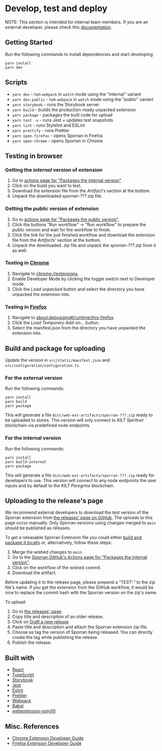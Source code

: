 # Develop, test and deploy

NOTE: This section is intended for internal team members. If you are an external developer, please check this [documentation](./external.md).

## Getting Started

Run the following commands to install dependencies and start developing

```
yarn install
yarn dev
```

## Scripts

- `yarn dev` - run `webpack` in `watch` mode using the "internal" variant
- `yarn dev-public` - run `webpack` in `watch` mode using the "public" variant
- `yarn storybook` - runs the Storybook server
- `yarn build` - builds the production-ready unpacked extension
- `yarn package` - packages the built code for upload
- `yarn test -u` - runs Jest + updates test snapshots
- `yarn lint` - runs Stylelint and ESLint
- `yarn prettify` - runs Prettier
- `yarn open-firefox` - opens Sporran in Firefox
- `yarn open-chrome` - opens Sporran in Chrome

## Testing in browser

### Getting the _internal_ version of extension

1. Go to [actions page for "Packages the internal version"](https://github.com/KILTprotocol/sporran-extension/actions/workflows/publish.yaml).
1. Click on the build you want to test.
1. Download the extension file from the _Artifact's_ section at the bottom.
1. Unpack the downloaded _sporran-???.zip_ file.

### Getting the _public_ version of extension

1. Go to [actions page for "Packages the public version"](https://github.com/KILTprotocol/sporran-extension/actions/workflows/stores.yaml).
1. Click the buttons "Run workflow" -> "Run workflow" to prepare the public version and wait for the workflow to finish.
1. Click the link for the just finished workflow and download the extension file from the _Artifacts'_ section at the bottom.
1. Unpack the downloaded _.zip_ file and unpack the _sporran-???.zip_ from it as well.

### Testing in [Chrome](https://developer.chrome.com/docs/extensions/mv2/getstarted/#manifest)

1. Navigate to [chrome://extensions](chrome://extensions).
1. Enable Developer Mode by clicking the toggle switch next to Developer mode.
1. Click the _Load unpacked_ button and select the directory you have unpacked the extension into.

### Testing in [Firefox](https://extensionworkshop.com/documentation/develop/temporary-installation-in-firefox/)

1. Navigate to [about:debugging#/runtime/this-firefox](about:debugging#/runtime/this-firefox).
1. Click the _Load Temporary Add-on..._ button.
1. Select the manifest.json from the directory you have unpacked the extension into.

## Build and package for uploading

Update the version in `src/static/manifest.json` and `src/configuration/configuration.ts`.

### For the external version

Run the following commands:

```
yarn install
yarn build
yarn package
```

This will generate a file `dist/web-ext-artifacts/sporran-???.zip` ready to be uploaded to stores.
This version will only connect to _KILT Spiritnet_ blockchain via predefined node endpoints.

### For the internal version

Run the following commands:

```
yarn install
yarn build-internal
yarn package
```

This will generate a file `dist/web-ext-artifacts/sporran-???.zip` ready for developers to use.
This version will connect to any node endpoints the user inputs and by default to the _KILT Peregrine_ blockchain.

## Uploading to the release's page

We recommend external developers to download the test version of the Sporran extension from [the releases' page on GitHub](https://github.com/BTE-Trusted-Entity/sporran-extension/releases).
The uploads to this page occur manually.
Only Sporran versions using changes merged to `main` should be published as releases.

To get a releasable Sporran Extension file you could either [build and package it locally](#For-the-internal-version) or, alternatively, follow these steps:

1. Merge the wished changes to `main`.
2. Go to the [Sporran GitHub's Actions page for "Packages the internal version"](https://github.com/BTE-Trusted-Entity/sporran-extension/actions/workflows/publish.yaml).
3. Click on the workflow of the wished commit.
4. Download the artifact.

Before updating it to the release page, please prepend a _"TEST-"_ to the zip file's name.
If you got the extension from the GitHub workflow, it would be nice to replace the commit hash with the Sporran version on the zip's name.

To upload:

1. Go to [the releases' page](https://github.com/BTE-Trusted-Entity/sporran-extension/releases).
2. Copy title and description of an older release.
3. Click on [Draft a new release](https://github.com/BTE-Trusted-Entity/sporran-extension/releases/new)
4. Paste title and description and attach the Sporran extension zip file.
5. Choose as tag the version of Sporran being released.
   You can directly create the tag while publishing the release.
6. Publish the release.

## Built with

- [React](https://reactjs.org)
- [TypeScript](https://www.typescriptlang.org/)
- [Storybook](https://storybook.js.org/)
- [Jest](https://jestjs.io)
- [Eslint](https://eslint.org/)
- [Prettier](https://prettier.io/)
- [Webpack](https://webpack.js.org/)
- [Babel](https://babeljs.io/)
- [webextension-polyfill](https://github.com/mozilla/webextension-polyfill)

## Misc. References

- [Chrome Extension Developer Guide](https://developer.chrome.com/extensions/devguide)
- [Firefox Extension Developer Guide](https://developer.mozilla.org/en-US/docs/Mozilla/Add-ons/WebExtensions)
